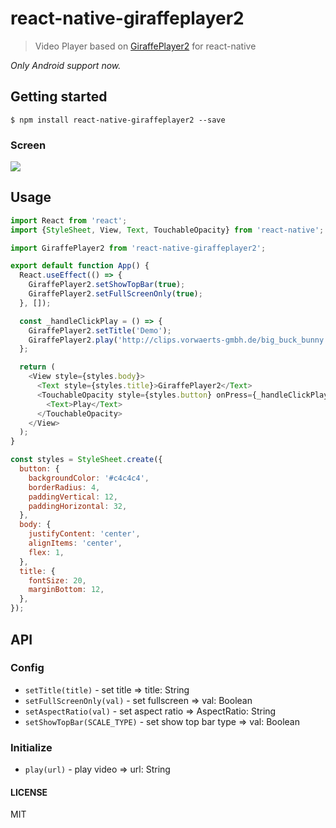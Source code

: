 # react-native-giraffeplayer2

> Video Player based on [GiraffePlayer2](https://github.com/tcking/GiraffePlayer2) for react-native

*Only Android support now.*

## Getting started

`$ npm install react-native-giraffeplayer2 --save`


### Screen

![](https://raw.githubusercontent.com/grovertb/react-native-giraffeplayer2/master/screens/demo.gif)

## Usage
```javascript
import React from 'react';
import {StyleSheet, View, Text, TouchableOpacity} from 'react-native';

import GiraffePlayer2 from 'react-native-giraffeplayer2';

export default function App() {
  React.useEffect(() => {
    GiraffePlayer2.setShowTopBar(true);
    GiraffePlayer2.setFullScreenOnly(true);
  }, []);

  const _handleClickPlay = () => {
    GiraffePlayer2.setTitle('Demo');
    GiraffePlayer2.play('http://clips.vorwaerts-gmbh.de/big_buck_bunny.mp4');
  };

  return (
    <View style={styles.body}>
      <Text style={styles.title}>GiraffePlayer2</Text>
      <TouchableOpacity style={styles.button} onPress={_handleClickPlay}>
        <Text>Play</Text>
      </TouchableOpacity>
    </View>
  );
}

const styles = StyleSheet.create({
  button: {
    backgroundColor: '#c4c4c4',
    borderRadius: 4,
    paddingVertical: 12,
    paddingHorizontal: 32,
  },
  body: {
    justifyContent: 'center',
    alignItems: 'center',
    flex: 1,
  },
  title: {
    fontSize: 20,
    marginBottom: 12,
  },
});
```

## API

### Config
* `setTitle(title)` - set title => title: String
* `setFullScreenOnly(val)` - set fullscreen => val: Boolean
* `setAspectRatio(val)` - set aspect ratio => AspectRatio: String
* `setShowTopBar(SCALE_TYPE)` - set show top bar type => val: Boolean

### Initialize
* `play(url)` - play video => url: String

#### LICENSE
MIT
